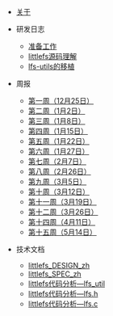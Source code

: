 * [关于](./README.md)


* 研发日志

  * [准备工作](./docs/研发日志/准备工作.md)
  * [littlefs源码理解](./docs/研发日志/littlefs源码理解.md)
  * [lfs-utils的移植](./docs/研发日志/lfs-utils的移植.md)


* 周报

  * [第一周（12月25日）](./docs/周报/第一周（12月25日）.md)
  * [第二周（1月2日）](./docs/周报/第二周（1月2日）.md)
  * [第三周（1月8日）](./docs/周报/第三周（1月8日）.md)
  * [第四周（1月15日）](./docs/周报/第四周（1月15日）.md)
  * [第五周（1月22日）](./docs/周报/第五周（1月22日）.md)
  * [第六周（1月27日）](./docs/周报/第六周（1月27日）.md)
  * [第七周（2月7日）](./docs/周报/第七周（2月7日）.md)
  * [第八周（2月26日）](./docs/周报/第八周（2月26日）.md)
  * [第九周（3月5日）](./docs/周报/第九周（3月5日）.md)
  * [第十周（3月12日）](./docs/周报/第十周（3月12日）.md)
  * [第十一周（3月19日）](./docs/周报/第十一周（3月19日）.md)
  * [第十二周（3月26日）](./docs/周报/第十二周（3月26日）.md)
  * [第十四周（4月11日）](./docs/周报/第十四周（4月11日）.md)
  * [第十五周（5月14日）](./docs/周报/第十五周（5月14日）.md)

* 技术文档
  
  * [littlefs_DESIGN_zh](./docs/技术文档/littlefs_DESIGN_zh.md)
  * [littlefs_SPEC_zh](./docs/技术文档/littlefs_SPEC_zh.md)
  * [littlefs代码分析—lfs_util](./docs/技术文档/littlefs代码分析—lfs_util.md)
  * [littlefs代码分析—lfs.h](./docs/技术文档/littlefs代码分析—lfs.h.md)
  * [littlefs代码分析—lfs.c](./docs/技术文档/littlefs代码分析—lfs.c)
